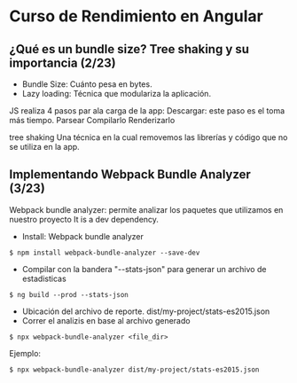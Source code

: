 # Curso de Rendimiento en Angular

## ¿Qué es un bundle size? Tree shaking y su importancia (2/23)
- Bundle Size: Cuánto pesa en bytes.
- Lazy loading: Técnica que modulariza la aplicación.

JS realiza 4 pasos par ala carga de la app:
    Descargar: este paso es el toma más tiempo.
    Parsear
    Compilarlo
    Renderizarlo

tree shaking
    Una técnica en la cual removemos las librerías y código que no se utiliza en la app.

## Implementando Webpack Bundle Analyzer (3/23)
Webpack bundle analyzer: permite analizar los paquetes que utilizamos en nuestro proyecto
It is a dev dependency.

- Install: Webpack bundle analyzer
```
$ npm install webpack-bundle-analyzer --save-dev
```
- Compilar con la bandera "--stats-json" para generar un archivo de estadisticas
```
$ ng build --prod --stats-json
```
- Ubicación del archivo de reporte.
dist/my-project/stats-es2015.json
- Correr el analizis en base al archivo generado
```
$ npx webpack-bundle-analyzer <file_dir>
```
Ejemplo:
```
$ npx webpack-bundle-analyzer dist/my-project/stats-es2015.json
```